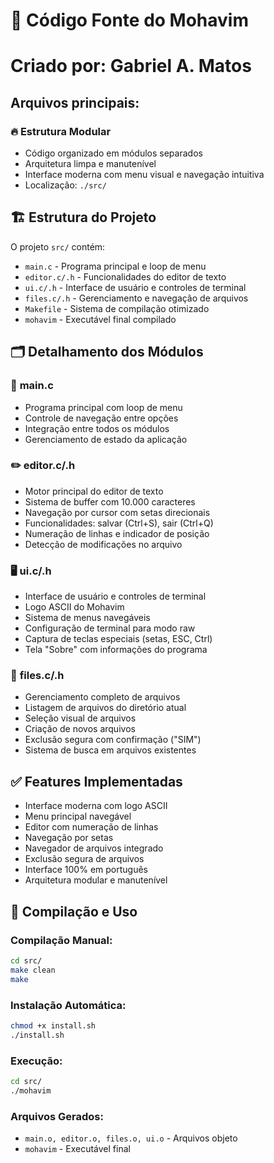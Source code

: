 # 📂 Código Fonte do Mohavim

# Criado por: Gabriel A. Matos

## Arquivos principais:

### 🔥 **Estrutura Modular**
- Código organizado em módulos separados
- Arquitetura limpa e manutenível
- Interface moderna com menu visual e navegação intuitiva
- Localização: `./src/`

## 🏗️ Estrutura do Projeto
O projeto `src/` contém:
- `main.c` - Programa principal e loop de menu
- `editor.c/.h` - Funcionalidades do editor de texto
- `ui.c/.h` - Interface de usuário e controles de terminal
- `files.c/.h` - Gerenciamento e navegação de arquivos
- `Makefile` - Sistema de compilação otimizado
- `mohavim` - Executável final compilado

## 🗂️ Detalhamento dos Módulos

### 📄 **main.c**
- Programa principal com loop de menu
- Controle de navegação entre opções
- Integração entre todos os módulos
- Gerenciamento de estado da aplicação

### ✏️ **editor.c/.h**
- Motor principal do editor de texto
- Sistema de buffer com 10.000 caracteres
- Navegação por cursor com setas direcionais
- Funcionalidades: salvar (Ctrl+S), sair (Ctrl+Q)
- Numeração de linhas e indicador de posição
- Detecção de modificações no arquivo

### 🖥️ **ui.c/.h**
- Interface de usuário e controles de terminal
- Logo ASCII do Mohavim
- Sistema de menus navegáveis
- Configuração de terminal para modo raw
- Captura de teclas especiais (setas, ESC, Ctrl)
- Tela "Sobre" com informações do programa

### 📁 **files.c/.h**
- Gerenciamento completo de arquivos
- Listagem de arquivos do diretório atual
- Seleção visual de arquivos
- Criação de novos arquivos
- Exclusão segura com confirmação ("SIM")
- Sistema de busca em arquivos existentes

## ✅ Features Implementadas
- Interface moderna com logo ASCII
- Menu principal navegável
- Editor com numeração de linhas
- Navegação por setas
- Navegador de arquivos integrado
- Exclusão segura de arquivos
- Interface 100% em português
- Arquitetura modular e manutenível

## 🔧 Compilação e Uso

### Compilação Manual:
```bash
cd src/
make clean
make
```

### Instalação Automática:
```bash
chmod +x install.sh
./install.sh
```

### Execução:
```bash
cd src/
./mohavim
```

### Arquivos Gerados:
- `main.o, editor.o, files.o, ui.o` - Arquivos objeto
- `mohavim` - Executável final
